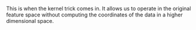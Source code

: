 This is when the kernel trick comes in. It allows us to operate in the original feature space without computing the coordinates of the data in a higher dimensional space.